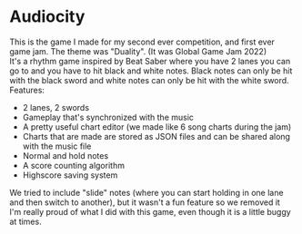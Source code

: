 # Audiocity
This is the game I made for my second ever competition, and first ever game jam. The theme was "Duality". (It was Global Game Jam 2022)<br>
It's a rhythm game inspired by Beat Saber where you have 2 lanes you can go to and you have to hit black and white notes. Black notes can only be hit with the black sword and white notes can only be hit with the white sword.<br>
Features:
- 2 lanes, 2 swords
- Gameplay that's synchronized with the music
- A pretty useful chart editor (we made like 6 song charts during the jam)
- Charts that are made are stored as JSON files and can be shared along with the music file
- Normal and hold notes
- A score counting algorithm
- Highscore saving system<br>

We tried to include "slide" notes (where you can start holding in one lane and then switch to another), but it wasn't a fun feature so we removed it<br>
I'm really proud of what I did with this game, even though it is a little buggy at times.
